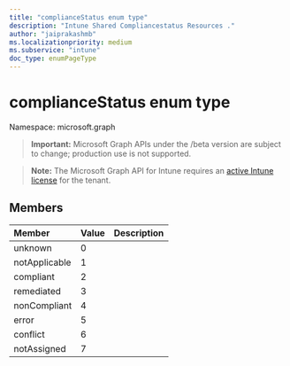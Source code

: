 ```yaml
---
title: "complianceStatus enum type"
description: "Intune Shared Compliancestatus Resources ."
author: "jaiprakashmb"
ms.localizationpriority: medium
ms.subservice: "intune"
doc_type: enumPageType
---
```


# complianceStatus enum type

Namespace: microsoft.graph
> **Important:** Microsoft Graph APIs under the /beta version are subject to change; production use is not supported.

> **Note:** The Microsoft Graph API for Intune requires an [active Intune license](https://go.microsoft.com/fwlink/?linkid=839381) for the tenant.




## Members
|Member|Value|Description|
|:---|:---|:---|
|unknown|0||
|notApplicable|1||
|compliant|2||
|remediated|3||
|nonCompliant|4||
|error|5||
|conflict|6||
|notAssigned|7||
